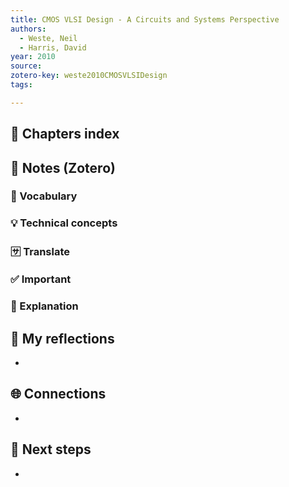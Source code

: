 ```yaml
---
title: CMOS VLSI Design - A Circuits and Systems Perspective
authors:
  - Weste, Neil
  - Harris, David
year: 2010
source: 
zotero-key: weste2010CMOSVLSIDesign
tags:

---
```


## 📘 Chapters index


## 🔗 Notes (Zotero)
### 📌 Vocabulary


### 💡 Technical concepts


### 🈂️ Translate


### ✅️ Important


### ️🔶 Explanation


## 📝 My reflections
- 

## 🌐 Connections
- 

## 🧭 Next steps
- 

